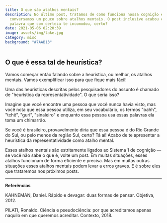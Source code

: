 ```yaml
---
title: O que são atalhos mentais?
description: No último post, tratamos de como funciona nossa cognição e
  conversamos um pouco sobre atalhos mentais. O post inclusive acabou com uma
  palavra que com certeza te incomodou, certo?
date: 2021-05-06 02:20:39
image: assets/img/lake.jpg
category: misc
background: "#7AAB13"
---
```

## O que é essa tal de heurística?

Vamos começar então falando sobre a heurística, ou melhor, os atalhos mentais. Vamos exemplificar isso para que fique mais fácil!

Uma das heurísticas descritas pelos pesquisadores do assunto é chamado de "heurística da representatividade". O que seria isso?

Imagine que você encontre uma pessoa que você nunca havia visto, mas você nota que essa pessoa utiliza, em seu vocabulário, os termos "bahh", "tchê", "guri", "sinaleiro" e enquanto essa pessoa usa essas palavras ela toma um chimarrão.

Se você é brasileiro, provavelmente diria que essa pessoa é do Rio Grande do Sul, ou pelo menos da região Sul, certo? Tá aí! Acabo de te apresentar a heurística da representatividade como atalho mental.

Esses atalhos mentais são estritamente ligados ao Sistema 1 de cognição — se você não sabe o que é, volte um post. Em muitas situações, esses atalhos funcionam de forma eficiente e precisa. Mas em muitas outras situações esses atalhos mentais podem levar a erros graves. E é sobre eles que trataremos nos próximos posts.

- - -

**Referências**

KAHNEMAN, Daniel. Rápido e devagar: duas formas de pensar. Objetiva, 2012.

PILATI, Ronaldo. Ciência e pseudociência: por que acreditamos apenas naquilo em que queremos acreditar. Contexto, 2018.